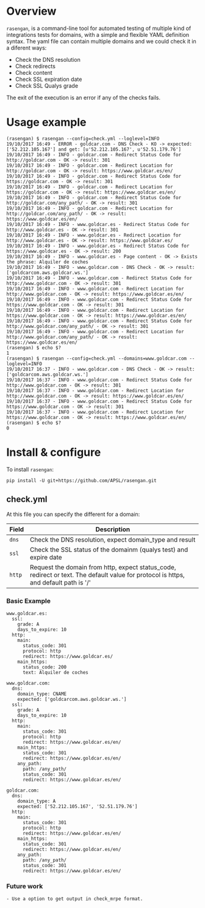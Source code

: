 # Overview

`rasengan`, is a command-line tool for automated testing of multiple kind of integrations tests for domains, with 
a simple and flexible YAML definition syntax.
The yaml file can contain multiple domains and we could check it in a diferent ways:
  - Check the DNS resolution
  - Check redirects
  - Check content
  - Check SSL expiration date
  - Check SSL Qualys grade

The exit of the execution is an error if any of the checks fails.

# Usage example

    (rasengan) $ rasengan --config=check.yml --loglevel=INFO
    19/10/2017 16:49 - ERROR - goldcar.com - DNS Check - KO -> expected: ['52.212.105.167'] and get: [u'52.212.105.167', u'52.51.179.76']
    19/10/2017 16:49 - INFO - goldcar.com - Redirect Status Code for http://goldcar.com - OK -> result: 301
    19/10/2017 16:49 - INFO - goldcar.com - Redirect Location for http://goldcar.com - OK -> result: https://www.goldcar.es/en/
    19/10/2017 16:49 - INFO - goldcar.com - Redirect Status Code for https://goldcar.com - OK -> result: 301
    19/10/2017 16:49 - INFO - goldcar.com - Redirect Location for https://goldcar.com - OK -> result: https://www.goldcar.es/en/
    19/10/2017 16:49 - INFO - goldcar.com - Redirect Status Code for http://goldcar.com/any_path/ - OK -> result: 301
    19/10/2017 16:49 - INFO - goldcar.com - Redirect Location for http://goldcar.com/any_path/ - OK -> result: https://www.goldcar.es/en/
    19/10/2017 16:49 - INFO - www.goldcar.es - Redirect Status Code for http://www.goldcar.es - OK -> result: 301
    19/10/2017 16:49 - INFO - www.goldcar.es - Redirect Location for http://www.goldcar.es - OK -> result: https://www.goldcar.es/
    19/10/2017 16:49 - INFO - www.goldcar.es - Redirect Status Code for https://www.goldcar.es - OK -> result: 200
    19/10/2017 16:49 - INFO - www.goldcar.es - Page content - OK -> Exists the phrase: Alquiler de coches
    19/10/2017 16:49 - INFO - www.goldcar.com - DNS Check - OK -> result: ['goldcarcom.aws.goldcar.ws.']
    19/10/2017 16:49 - INFO - www.goldcar.com - Redirect Status Code for http://www.goldcar.com - OK -> result: 301
    19/10/2017 16:49 - INFO - www.goldcar.com - Redirect Location for http://www.goldcar.com - OK -> result: https://www.goldcar.es/en/
    19/10/2017 16:49 - INFO - www.goldcar.com - Redirect Status Code for https://www.goldcar.com - OK -> result: 301
    19/10/2017 16:49 - INFO - www.goldcar.com - Redirect Location for https://www.goldcar.com - OK -> result: https://www.goldcar.es/en/
    19/10/2017 16:49 - INFO - www.goldcar.com - Redirect Status Code for http://www.goldcar.com/any_path/ - OK -> result: 301
    19/10/2017 16:49 - INFO - www.goldcar.com - Redirect Location for http://www.goldcar.com/any_path/ - OK -> result: https://www.goldcar.es/en/
    (rasengan) $ echo $?
    1
    (rasengan) $ rasengan --config=check.yml --domains=www.goldcar.com --loglevel=INFO
    19/10/2017 16:37 - INFO - www.goldcar.com - DNS Check - OK -> result: ['goldcarcom.aws.goldcar.ws.']
    19/10/2017 16:37 - INFO - www.goldcar.com - Redirect Status Code for http://www.goldcar.com - OK -> result: 301
    19/10/2017 16:37 - INFO - www.goldcar.com - Redirect Location for http://www.goldcar.com - OK -> result: https://www.goldcar.es/en/
    19/10/2017 16:37 - INFO - www.goldcar.com - Redirect Status Code for https://www.goldcar.com - OK -> result: 301
    19/10/2017 16:37 - INFO - www.goldcar.com - Redirect Location for https://www.goldcar.com - OK -> result: https://www.goldcar.es/en/
    (rasengan) $ echo $?
    0


# Install & configure

To install `rasengan`:

    pip install -U git+https://github.com/APSL/rasengan.git


## check.yml

At this file you can specify the different for a domain:

| Field          | Description                                                        |
|----------------|--------------------------------------------------------------------|
| `dns`          | Check the DNS resolution, expect domain_type and result            |
| `ssl`          | Check the SSL status of the domainm (qualys test) and expire date  |
| `http`         | Request the domain from http, expect status_code, redirect or text. The default value for protocol is https, and default path is '/' |


### Basic Example
    www.goldcar.es:
      ssl:
        grade: A
        days_to_expire: 10
      http:
        main: 
          status_code: 301
          protocol: http
          redirect: https://www.goldcar.es/
        main_https:
          status_code: 200
          text: Alquiler de coches

    www.goldcar.com:
      dns:
        domain_type: CNAME
        expected: ['goldcarcom.aws.goldcar.ws.']
      ssl:
        grade: A
        days_to_expire: 10    
      http:
        main:
          status_code: 301
          protocol: http
          redirect: https://www.goldcar.es/en/
        main_https:
          status_code: 301
          redirect: https://www.goldcar.es/en/
        any_path:
          path: /any_path/
          status_code: 301
          redirect: https://www.goldcar.es/en/

    goldcar.com:
      dns:
        domain_type: A
        expected: ['52.212.105.167', '52.51.179.76']
      http:
        main:
          status_code: 301
          protocol: http
          redirect: https://www.goldcar.es/en/
        main_https:
          status_code: 301
          redirect: https://www.goldcar.es/en/
        any_path:
          path: /any_path/
          status_code: 301
          redirect: https://www.goldcar.es/en/



### Future work

    - Use a option to get output in check_mrpe format.
